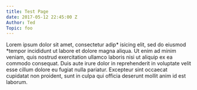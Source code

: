 ```yaml
---
title: Test Page
date: 2017-05-12 22:45:00 Z
Author: Ted
Topic: foo
---
```


Lorem ipsum dolor sit amet, consectetur adip* isicing elit, sed do eiusmod *tempor incididunt ut labore et dolore magna aliqua. Ut enim ad minim veniam, quis nostrud exercitation ullamco laboris nisi ut aliquip ex ea commodo consequat. Duis aute irure dolor in reprehenderit in voluptate velit esse cillum dolore eu fugiat nulla pariatur. Excepteur sint occaecat cupidatat non proident, sunt in culpa qui officia deserunt mollit anim id est laborum.
